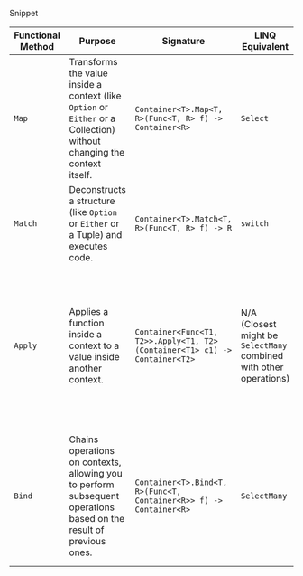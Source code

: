 Snippet

| Functional Method | Purpose | Signature | LINQ Equivalent | Additional Notes |
|-------------------|---------|-----------|-----------------|------------------|
| `Map`             | Transforms the value inside a context (like `Option` or `Either` or a Collection) without changing the context itself. | `Container<T>.Map<T, R>(Func<T, R> f) -> Container<R>` | `Select` | - |
| `Match`           | Deconstructs a structure (like `Option` or `Either` or a Tuple) and executes code. | `Container<T>.Match<T, R>(Func<T, R> f) -> R` | `switch` | - |
| `Apply`           | Applies a function inside a context to a value inside another context. | `Container<Func<T1, T2>>.Apply<T1, T2>(Container<T1> c1) -> Container<T2>` | N/A (Closest might be `SelectMany` combined with other operations) | Combines multiple independent effects. Each function is evaluated regardless of others' success/failure. Can accumulate errors from multiple operations. |
| `Bind`            | Chains operations on contexts, allowing you to perform subsequent operations based on the result of previous ones. | `Container<T>.Bind<T, R>(Func<T, Container<R>> f) -> Container<R>` | `SelectMany` | Enables "Railroad Oriented Programming" (ROP). Provides a fail-fast mechanism where if one operation fails, subsequent ones are skipped. |
